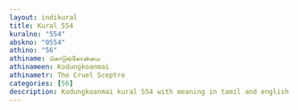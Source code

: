 ```yaml
---
layout: indikural
title: Kural 554
kuralno: "554"
abskno: "0554"
athino: "56"
athiname: கொடுங்கோன்மை
athinameen: Kodungkoanmai
athinametr: The Cruel Sceptre
categories: [56]
description: Kodungkoanmai kural 554 with meaning in tamil and english 
---
```


